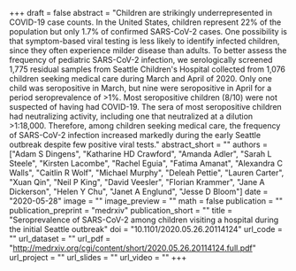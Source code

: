 +++
draft = false
abstract = "Children are strikingly underrepresented in COVID-19 case counts. In the United States, children represent 22% of the population but only 1.7% of confirmed SARS-CoV-2 cases. One possibility is that symptom-based viral testing is less likely to identify infected children, since they often experience milder disease than adults. To better assess the frequency of pediatric SARS-CoV-2 infection, we serologically screened 1,775 residual samples from Seattle Children's Hospital collected from 1,076 children seeking medical care during March and April of 2020. Only one child was seropositive in March, but nine were seropositive in April for a period seroprevalence of >1%. Most seropositive children (8/10) were not suspected of having had COVID-19. The sera of most seropositive children had neutralizing activity, including one that neutralized at a dilution >1:18,000. Therefore, among children seeking medical care, the frequency of SARS-CoV-2 infection increased markedly during the early Seattle outbreak despite few positive viral tests."
abstract_short = ""
authors = ["Adam S Dingens", "Katharine HD Crawford", "Amanda Adler", "Sarah L Steele", "Kirsten Lacombe", "Rachel Eguia", "Fatima Amanat", "Alexandra C Walls", "Caitlin R Wolf", "Michael Murphy", "Deleah Pettie", "Lauren Carter", "Xuan Qin", "Neil P King", "David Veesler", "Florian Krammer", "Jane A Dickerson", "Helen Y Chu", "Janet A Englund", "Jesse D Bloom"]
date = "2020-05-28"
image = ""
image_preview = ""
math = false
publication = ""
publication_preprint = "medrxiv"
publication_short = ""
title = "Seroprevalence of SARS-CoV-2 among children visiting a hospital during the initial Seattle outbreak"
doi = "10.1101/2020.05.26.20114124"
url_code = ""
url_dataset = ""
url_pdf = "http://medrxiv.org/cgi/content/short/2020.05.26.20114124.full.pdf"
url_project = ""
url_slides = ""
url_video = ""
+++